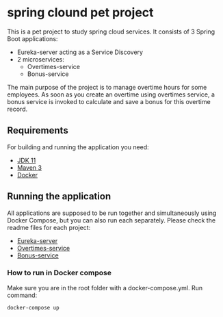 # spring clound pet project

This is a pet project to study spring cloud services.
It consists of 3 Spring Boot applications:
* Eureka-server acting as a Service Discovery 
* 2 microservices:
  * Overtimes-service
  * Bonus-service
  
The main purpose of the project is to manage overtime hours for some employees.
As soon as you create an overtime using overtimes service, a bonus service is invoked to calculate and save a bonus
 for this overtime record.

## Requirements

For building and running the application you need:

- [JDK 11](https://jdk.java.net/11/)
- [Maven 3](https://maven.apache.org)
- [Docker](https://www.docker.com/)

## Running the application

All applications are supposed to be run together and simultaneously using Docker Compose, but you can also run each
 separately.
Please check the readme files for each project:
- [Eureka-server](https://github.com/dgm90/spring-cloud-pet/blob/master/bonus-service/README.md)
- [Overtimes-service](https://github.com/dgm90/spring-cloud-pet/blob/master/overtimes-service/README.md)
- [Bonus-service](https://github.com/dgm90/spring-cloud-pet/blob/master/eureka-server/README.md)

### How to run in Docker compose
Make sure you are in the root folder with a docker-compose.yml.
Run command:
```
docker-compose up
```